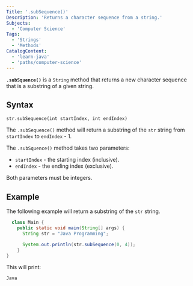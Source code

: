 ```yaml
---
Title: '.subSequence()'
Description: 'Returns a character sequence from a string.'
Subjects:
  - 'Computer Science'
Tags:
  - 'Strings'
  - 'Methods'
CatalogContent:
  - 'learn-java'
  - 'paths/computer-science'
---
```


**`.subSquence()`** is a `String` method that returns a new character sequence that is a substring of a given string.

## Syntax

```pseudo
str.subSequence(int startIndex, int endIndex)
```

The `.subSequence()` method will return a substring of the `str` string from `startIndex` to `endIndex` - 1.

The `.subSquence()` method takes two parameters:

- `startIndex` - the starting index (inclusive).
- `endIndex` - the ending index (exclusive).

Both parameters must be integers.

## Example

The following example will return a substring of the `str` string.

```java
  class Main {
    public static void main(String[] args) {
      String str = "Java Programming";

      System.out.println(str.subSequence(0, 4));
    }
}
```

This will print:

```shell
Java
```
